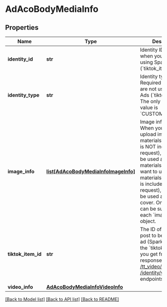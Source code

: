 # AdAcoBodyMediaInfo

## Properties
Name | Type | Description | Notes
------------ | ------------- | ------------- | -------------
**identity_id** | **str** | Identity ID. Required when you are not using Spark Ads (&#x60;tiktok_item_id&#x60;). | [optional] 
**identity_type** | **str** | Identity type. Required when you are not using Spark Ads (&#x60;tiktok_item_id&#x60;). The only supported value is &#x60;CUSTOMIZED_USER&#x60;. | [optional] 
**image_info** | [**list[AdAcoBodyMediaInfoImageInfo]**](AdAcoBodyMediaInfoImageInfo.md) | Image information. When you want to upload image materials (&#x60;video_info&#x60; is NOT included in the request), this field will be used as image materials. When you want to upload video materials (&#x60;video_info&#x60; is included in the request), this field will be used as the video cover. Only 1 picture can be submitted in each &#x60;image_info&#x60; object. | [optional] 
**tiktok_item_id** | **str** | The ID of the TikTok post to be used as an ad (Spark Ad). Pass in the &#x60;tiktok_item_id&#x60; you get from the response of the [/tt_video/info/](https://ads.tiktok.com/marketing_api/docs?id&#x3D;1738376324021250) and  [/identity/video/get/](https://ads.tiktok.com/marketing_api/docs?id&#x3D;1740218475032577) endpoints. | [optional] 
**video_info** | [**AdAcoBodyMediaInfoVideoInfo**](AdAcoBodyMediaInfoVideoInfo.md) |  | [optional] 

[[Back to Model list]](../README.md#documentation-for-models) [[Back to API list]](../README.md#documentation-for-api-endpoints) [[Back to README]](../README.md)

